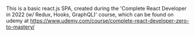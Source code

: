 This is a basic react.js SPA, created during the 'Complete React Developer in 2022 (w/ Redux, Hooks, GraphQL)' course, which can be found on udemy at https://www.udemy.com/course/complete-react-developer-zero-to-mastery/